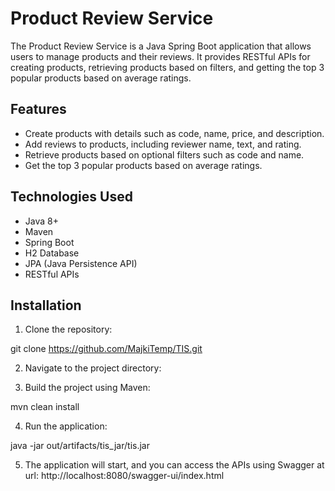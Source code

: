 # Product Review Service

The Product Review Service is a Java Spring Boot application that allows users to manage products and their reviews. It provides RESTful APIs for creating products, retrieving products based on filters, and getting the top 3 popular products based on average ratings.

## Features

- Create products with details such as code, name, price, and description.
- Add reviews to products, including reviewer name, text, and rating.
- Retrieve products based on optional filters such as code and name.
- Get the top 3 popular products based on average ratings.

## Technologies Used

- Java 8+
- Maven
- Spring Boot
- H2 Database
- JPA (Java Persistence API)
- RESTful APIs

## Installation

1. Clone the repository:

git clone https://github.com/MajkiTemp/TIS.git

2. Navigate to the project directory:


3. Build the project using Maven:

mvn clean install


4. Run the application:

java -jar out/artifacts/tis_jar/tis.jar


5. The application will start, and you can access the APIs using Swagger at url:
   http://localhost:8080/swagger-ui/index.html



